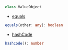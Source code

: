 ```ts
class ValueObject
```

- [equals](https://facebook.github.io/immutable-js/docs/#/ValueObject/equals)

```ts
equals(other: any): boolean
```

- [hashCode](https://facebook.github.io/immutable-js/docs/#/ValueObject/hashCode)

```ts
hashCode(): number
```